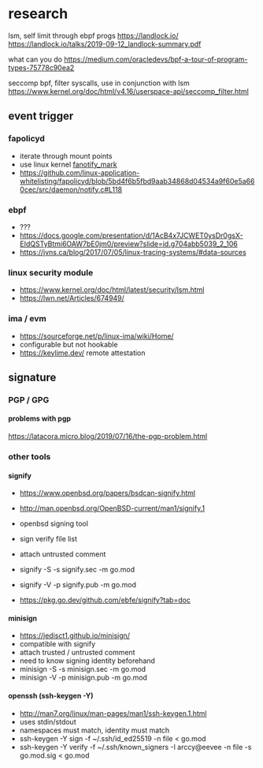 # research

lsm, self limit through ebpf progs
https://landlock.io/
https://landlock.io/talks/2019-09-12_landlock-summary.pdf

what can you do
https://medium.com/oracledevs/bpf-a-tour-of-program-types-75778c90ea2

seccomp bpf, filter syscalls, use in conjunction with lsm
https://www.kernel.org/doc/html/v4.16/userspace-api/seccomp_filter.html

## event trigger

### fapolicyd

- iterate through mount points
- use linux kernel [fanotify_mark](http://man7.org/linux/man-pages/man2/fanotify_mark.2.html)
- https://github.com/linux-application-whitelisting/fapolicyd/blob/5bd4f6b5fbd9aab34868d04534a9f60e5a660cec/src/daemon/notify.c#L118

### ebpf

- ???
- https://docs.google.com/presentation/d/1AcB4x7JCWET0ysDr0gsX-EIdQSTyBtmi6OAW7bE0jm0/preview?slide=id.g704abb5039_2_106
- https://jvns.ca/blog/2017/07/05/linux-tracing-systems/#data-sources

### linux security module

- https://www.kernel.org/doc/html/latest/security/lsm.html
- https://lwn.net/Articles/674949/

### ima / evm

- https://sourceforge.net/p/linux-ima/wiki/Home/
- configurable but not hookable
- https://keylime.dev/ remote attestation

## signature

### PGP / GPG

#### problems with pgp

https://latacora.micro.blog/2019/07/16/the-pgp-problem.html

### other tools

#### signify

- https://www.openbsd.org/papers/bsdcan-signify.html
- http://man.openbsd.org/OpenBSD-current/man1/signify.1
- openbsd signing tool
- sign verify file list
- attach untrusted comment
- signify -S -s signify.sec -m go.mod
- signify -V -p signify.pub -m go.mod

- https://pkg.go.dev/github.com/ebfe/signify?tab=doc

#### minisign

- https://jedisct1.github.io/minisign/
- compatible with signify
- attach trusted / untrusted comment
- need to know signing identity beforehand
- minisign -S -s minisign.sec -m go.mod
- minisign -V -p minisign.pub -m go.mod

#### openssh (ssh-keygen -Y)

- http://man7.org/linux/man-pages/man1/ssh-keygen.1.html
- uses stdin/stdout
- namespaces must match, identity must match
- ssh-keygen -Y sign -f ~/.ssh/id_ed25519 -n file < go.mod
- ssh-keygen -Y verify -f ~/.ssh/known_signers -I arccy@eevee -n file -s go.mod.sig < go.mod
